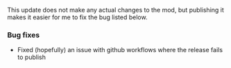 This update does not make any actual changes to the mod, but publishing it makes it easier for me to fix the bug listed
below.

### Bug fixes

- Fixed (hopefully) an issue with github workflows where the release fails to publish
